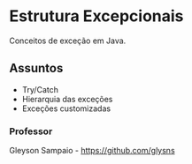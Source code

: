 # Estrutura Excepcionais
Conceitos de exceção em Java.

## Assuntos
- Try/Catch
- Hierarquia das exceções
- Exceções customizadas

### Professor
Gleyson Sampaio - https://github.com/glysns
